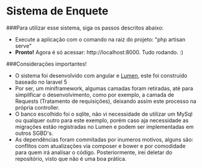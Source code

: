 # Sistema de Enquete

###Para utilizar esse sistema, siga os passos descritos abaixo:
* Execute a aplicação com o comando na raiz do projeto: "php artisan serve"
* **Pronto!** Agora é só acessar: http://localhost:8000. Tudo rodando. :)

###Considerações importantes!
* O sistema foi desenvolvido com angular e [Lumen](http://lumen.laravel.com/), este foi construido baseado no laravel 5
* Por ser, um miniframework, algumas camadas foram retiradas, até para simplificar o desenvolvimento, como por exemplo, a camada de Requests (Tratamento de requisições), deixando assim este processo na própria controller.
* O banco escolhido foi o sqlite, não vi necessidade de utilizar um MySql ou qualquer outro para este exemplo, porém caso aja necessidade as migrações estão registradas no Lumen e podem ser implementadas em outros SGBD's.
* As dependências foram commitadas por inumeros motivos, alguns são: conflitos com atualizações via composer e bower e por comodidade para quem irá analisar o código. Posteriormente, irei deletar do repositório, visto que não é uma boa prática.
